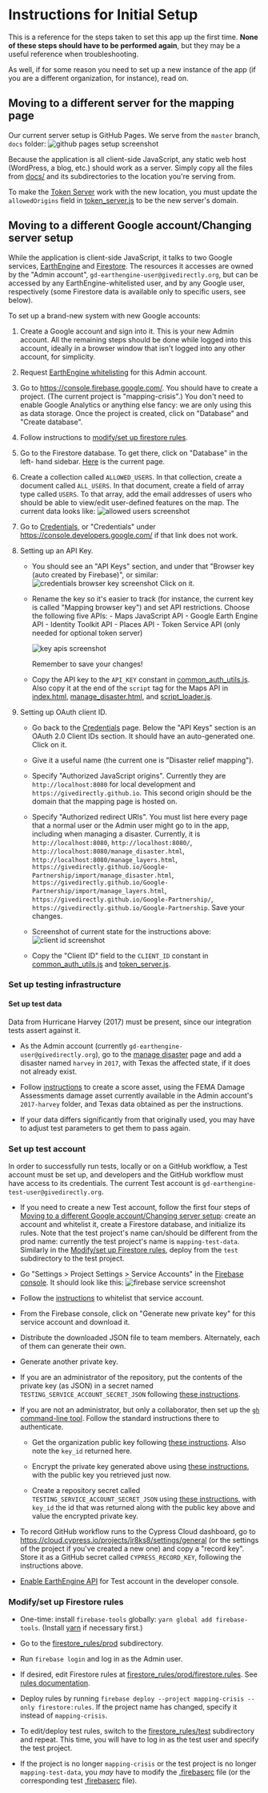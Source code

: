 # Instructions for Initial Setup

This is a reference for the steps taken to set this app up the first time.
**None of these steps should have to be performed again**, but they may be a
useful reference when troubleshooting.

As well, if for some reason you need to set up a new instance of the app (if you
are a different organization, for instance), read on.

## Moving to a different server for the mapping page

Our current server setup is GitHub Pages. We serve from the `master` branch,
`docs` folder:
![github pages setup screenshot](./markdown_images/github_pages.png)

Because the application is all client-side JavaScript, any static web host
(WordPress, a blog, etc.) should work as a server. Simply copy all the files
from [docs/](./docs) and its subdirectories to the location you're serving from.

To make the [Token Server](./token_server/README.md) work with the new location,
you must update the `allowedOrigins` field in
[token_server.js](./token_server/token_server.js) to be the new server's domain.

## Moving to a different Google account/Changing server setup

While the application is client-side JavaScript, it talks to two Google
services, [EarthEngine](https://earthengine.google.com) and
[Firestore](https://firestore.google.com). The resources it accesses are owned
by the "Admin account", `gd-earthengine-user@givedirectly.org`, but can be
accessed by any EarthEngine-whitelisted user, and by any Google user,
respectively (some Firestore data is available only to specific users, see
below).

To set up a brand-new system with new Google accounts:

1.  Create a Google account and sign into it. This is your new Admin account.
    All the remaining steps should be done while logged into this account,
    ideally in a browser window that isn't logged into any other account, for
    simplicity.

1.  Request [EarthEngine whitelisting](https://signup.earthengine.google.com/)
    for this Admin account.

1.  Go to https://console.firebase.google.com/. You should have to create a
    project. (The current project is "mapping-crisis".) You don't need to
    enable Google Analytics or anything else fancy: we are only using this as
    data storage. Once the project is created, click on "Database" and "Create
    database".

1.  Follow instructions to
[modify/set up firestore rules](#modifyset-up-firestore-rules).

1.  Go to the Firestore database. To get there, click on "Database" in the left-
    hand sidebar.
    [Here](https://firebase.corp.google.com/project/mapping-crisis/database/firestore/data~2F)
    is the current page.

1.  Create a collection called `ALLOWED_USERS`. In that collection, create a
    document called `ALL_USERS`. In that document, create a field of array type
    called `USERS`. To that array, add the email addresses of users who should
    be able to view/edit user-defined features on the map. The current data
    looks like: ![allowed users screenshot](./markdown_images/allowed_users.png)

1.  Go to [Credentials](https://console.developers.google.com/apis/credentials),
    or "Credentials" under https://console.developers.google.com/ if that link
    does not work.

1.  Setting up an API Key.

    -  You should see an "API Keys" section, and under that "Browser key (auto
       created by Firebase)", or similar:
       ![credentials browser key screenshot](./markdown_images/credentials_browser_key.png)
       Click on it.

    -  Rename the key so it's easier to track (for instance, the current key is
       called "Mapping browser key") and set API restrictions. Choose the
       following five APIs:
           -   Maps JavaScript API
           -   Google Earth Engine API
           -   Identity Toolkit API
           -   Places API
           -   Token Service API (only needed for optional token server)
  
       ![key apis screenshot](./markdown_images/key_apis.png)
  
       Remember to save your changes!

    -  Copy the API key to the `API_KEY` constant in 
       [common_auth_utils.js](./docs/common_auth_utils.js). Also copy it at the
       end of the `script` tag for the Maps API in
       [index.html](./docs/index.html),
       [manage_disaster.html](./docs/import/manage_disaster.html), and
       [script_loader.js](./cypress/support/script_loader.js).

1.  Setting up OAuth client ID.

    -  Go back to the
       [Credentials](https://console.developers.google.com/apis/credentials)
       page. Below the "API Keys" section is an OAuth 2.0 Client IDs section. It
       should have an auto-generated one. Click on it.

    -  Give it a useful name (the current one is "Disaster relief mapping").
  
    -  Specify "Authorized JavaScript origins". Currently they are
       `http://localhost:8080` for local development and
       `https://givedirectly.github.io`. This second origin should be the domain
       that the mapping page is hosted on.
  
    -  Specify "Authorized redirect URIs". You must list here every page that a
       normal user or the Admin user might go to in the app, including when
       managing a disaster. Currently, it is `http://localhost:8080`,
       `http://localhost:8080/`, `http://localhost:8080/manage_disaster.html`,
       `http://localhost:8080/manage_layers.html`,
       `https://givedirectly.github.io/Google-Partnership/import/manage_disaster.html`,
       `https://givedirectly.github.io/Google-Partnership/import/manage_layers.html`,
       `https://givedirectly.github.io/Google-Partnership/`,
       `https://givedirectly.github.io/Google-Partnership`. Save your changes.

    -  Screenshot of current state for the instructions above:
       ![client id screenshot](./markdown_images/client_id.png)

    -  Copy the "Client ID" field to the `CLIENT_ID` constant in
       [common_auth_utils.js](./docs/common_auth_utils.js) and
       [token_server.js](./token_server/token_server.js).

### Set up testing infrastructure

#### Set up test data
 
Data from Hurricane Harvey (2017) must be present, since our integration tests
assert against it.

-  As the Admin account (currently `gd-earthengine-user@givedirectly.org`), go
   to the
   [manage disaster](https://givedirectly.github.io/Google-Partnership/import/manage_disaster.html)
   page and add a disaster named `harvey` in `2017`, with Texas the affected
   state, if it does not already exist.

-  Follow [instructions](https://docs.google.com/document/d/1WnjHIexMnlVkn5lqnzYlBVg4aWxh2wVDZI2DBAu-TGI/edit?disco=AAAAEE2MdUU&ts=5e1368bd&usp_dm=true)
   to create a score asset, using the FEMA Damage Assessments damage asset
   currently available in the Admin account's `2017-harvey` folder, and Texas
   data obtained as per the instructions.

-  If your data differs significantly from that originally used, you may have
   to adjust test parameters to get them to pass again.

### Set up test account

In order to successfully run tests, locally or on a GitHub workflow, a Test
account must be set up, and developers and the GitHub workflow must have access
to its credentials. The current Test account is
`gd-earthengine-test-user@givedirectly.org`.

-  If you need to create a new Test account, follow the first four steps of
   [Moving to a different Google account/Changing server setup](#moving-to-a-different-google-accountchanging-server-setup):
   create an account and whitelist it, create a Firestore database, and
   initialize its rules. Note that the test project's name can/should be
   different from the prod name: currently the test project's name is
   `mapping-test-data`. Similarly in the
   [Modify/set up Firestore rules](#modifyset-up-firestore-rules), deploy from
   the `test` subdirectory to the test project.

-  Go "Settings > Project Settings > Service Accounts" in the
   [Firebase console](https://console.firebase.google.com). It should look like
   this: ![firebase service screenshot](./markdown_images/firebase_service.png)

-  Follow the
   [instructions](https://developers.google.com/earth-engine/service_account) to
   whitelist that service account.

-  From the Firebase console, click on "Generate new private key" for this
   service account and download it.

-  Distribute the downloaded JSON file to team members. Alternately, each of
   them can generate their own.

-  Generate another private key.

-  If you are an administrator of the repository, put the contents of the private
  key (as JSON) in a secret named `TESTING_SERVICE_ACCOUNT_SECRET_JSON`
  following
  [these instructions](https://docs.github.com/en/actions/security-guides/using-secrets-in-github-actions#creating-secrets-for-a-repository).

-  If you are not an administrator, but only a collaborator, then set up the
   [`gh` command-line tool](https://cli.github.com/). Follow the standard
   instructions there to authenticate.

   -  Get the organization public key following
      [these instructions](https://docs.github.com/en/rest/actions/secrets#get-an-organization-public-key).
      Also note the `key_id` returned here.

   -  Encrypt the private key generated above using [these instructions](https://docs.github.com/en/rest/guides/encrypting-secrets-for-the-rest-api#example-encrypting-a-secret-using-python),
      with the public key you retrieved just now.

   -  Create a repository secret called `TESTING_SERVICE_ACCOUNT_SECRET_JSON`
      using [these instructions](https://docs.github.com/en/rest/actions/secrets#create-or-update-a-repository-secret),
      with `key_id` the id that was returned along with the public key above and
      value the encrypted private key.

-  To record GitHub workflow runs to the Cypress Cloud dashboard, go to
   https://cloud.cypress.io/projects/jr8ks8/settings/general (or the settings
   of the project if you've created a new one) and copy a "record key". Store it
   as a GitHub secret called `CYPRESS_RECORD_KEY`, following the instructions
   above.

-  [Enable EarthEngine API](https://console.cloud.google.com/apis/api/earthengine.googleapis.com/overview)
   for Test account in the developer console.

### Modify/set up Firestore rules

-  One-time: install `firebase-tools` globally:
   `yarn global add firebase-tools`. (Install [yarn](http://yarnpkg.com/) if
   necessary first.) 

-  Go to the [firestore_rules/prod](./firestore_rules/prod) subdirectory.

-  Run `firebase login` and log in as the Admin user.

-  If desired, edit Firestore rules at
   [firestore_rules/prod/firestore.rules](./firestore_rules/prod/firestore.rules).
   See
   [rules documentation](https://firebase.google.com/docs/firestore/security/rules-structure).

-  Deploy rules by running
   `firebase deploy --project mapping-crisis --only firestore:rules`. If
   the project name has changed, specify it instead of `mapping-crisis`.

-  To edit/deploy test rules, switch to the
   [firestore_rules/test](./firestore_rules/test) subdirectory and repeat. This
   time, you will have to log in as the test user and specify the test project.

-  If the project is no longer `mapping-crisis` or the test project is no longer
   `mapping-test-data`, you _may_ have to modify the
   [.firebaserc](./firestore_rules/prod/.firebaserc) file (or the corresponding
   test [.firebaserc](./firestore_rules/test/.firebaserc) file).
